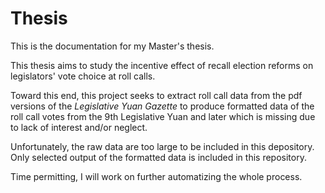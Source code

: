 ﻿# Thesis 
 
 This is the documentation for my Master's thesis.
 
 This thesis aims to study the incentive effect of recall election reforms on legislators' vote choice at roll calls.
 
 Toward this end, this project seeks to extract roll call data from the pdf versions of the *Legislative Yuan Gazette*
 to produce formatted data of the roll call votes from the 9th Legislative Yuan and later
 which is missing due to lack of interest and/or neglect.

 
 Unfortunately, the raw data are too large to be included in this depository. 
 Only selected output of the formatted data is included in this repository.
 
 Time permitting, I will work on further automatizing the whole process. 
